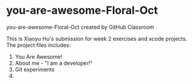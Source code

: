 # you-are-awesome-Floral-Oct
you-are-awesome-Floral-Oct created by GitHub Classroom

This is Xiaoyu Hu's submission for week 2 exercises and xcode projects. The project files includes:

1. You Are Awesome!
2. About me - "I am a developer!"
3. Git experiments
4.
